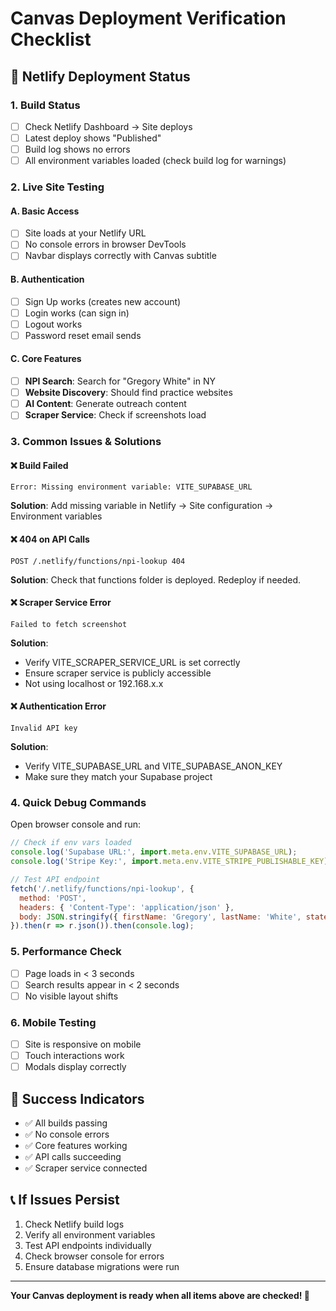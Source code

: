 # Canvas Deployment Verification Checklist

## 🚀 Netlify Deployment Status

### 1. Build Status
- [ ] Check Netlify Dashboard → Site deploys
- [ ] Latest deploy shows "Published"
- [ ] Build log shows no errors
- [ ] All environment variables loaded (check build log for warnings)

### 2. Live Site Testing

#### A. Basic Access
- [ ] Site loads at your Netlify URL
- [ ] No console errors in browser DevTools
- [ ] Navbar displays correctly with Canvas subtitle

#### B. Authentication
- [ ] Sign Up works (creates new account)
- [ ] Login works (can sign in)
- [ ] Logout works
- [ ] Password reset email sends

#### C. Core Features
- [ ] **NPI Search**: Search for "Gregory White" in NY
- [ ] **Website Discovery**: Should find practice websites
- [ ] **AI Content**: Generate outreach content
- [ ] **Scraper Service**: Check if screenshots load

### 3. Common Issues & Solutions

#### ❌ Build Failed
```
Error: Missing environment variable: VITE_SUPABASE_URL
```
**Solution**: Add missing variable in Netlify → Site configuration → Environment variables

#### ❌ 404 on API Calls
```
POST /.netlify/functions/npi-lookup 404
```
**Solution**: Check that functions folder is deployed. Redeploy if needed.

#### ❌ Scraper Service Error
```
Failed to fetch screenshot
```
**Solution**: 
- Verify VITE_SCRAPER_SERVICE_URL is set correctly
- Ensure scraper service is publicly accessible
- Not using localhost or 192.168.x.x

#### ❌ Authentication Error
```
Invalid API key
```
**Solution**: 
- Verify VITE_SUPABASE_URL and VITE_SUPABASE_ANON_KEY
- Make sure they match your Supabase project

### 4. Quick Debug Commands

Open browser console and run:
```javascript
// Check if env vars loaded
console.log('Supabase URL:', import.meta.env.VITE_SUPABASE_URL);
console.log('Stripe Key:', import.meta.env.VITE_STRIPE_PUBLISHABLE_KEY);

// Test API endpoint
fetch('/.netlify/functions/npi-lookup', {
  method: 'POST',
  headers: { 'Content-Type': 'application/json' },
  body: JSON.stringify({ firstName: 'Gregory', lastName: 'White', state: 'NY' })
}).then(r => r.json()).then(console.log);
```

### 5. Performance Check
- [ ] Page loads in < 3 seconds
- [ ] Search results appear in < 2 seconds
- [ ] No visible layout shifts

### 6. Mobile Testing
- [ ] Site is responsive on mobile
- [ ] Touch interactions work
- [ ] Modals display correctly

## 🎉 Success Indicators
- ✅ All builds passing
- ✅ No console errors
- ✅ Core features working
- ✅ API calls succeeding
- ✅ Scraper service connected

## 📞 If Issues Persist
1. Check Netlify build logs
2. Verify all environment variables
3. Test API endpoints individually
4. Check browser console for errors
5. Ensure database migrations were run

---

**Your Canvas deployment is ready when all items above are checked! 🚀**